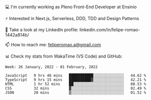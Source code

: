 💻 I'm currently working as Pleno Front-End Developer at Ensinio

⚡ Interested in Next.js, Serverless, DDD, TDD and Design Patterns

👥 Take a look at my LinkedIn profile: linkedin.com/in/felipe-romao-1442a814b/

📫 How to reach me: feliperomao.a@gmail.com

📊 Check my stats from WakaTime (VS Code) and GitHub:

<!--START_SECTION:waka-->
```text
Week: 26 January, 2022 - 01 February, 2022

JavaScript   9 hrs 46 mins   ███████████░░░░░░░░░░░░░░   44.62 % 
TypeScript   9 hrs 15 mins   ██████████▓░░░░░░░░░░░░░░   42.21 % 
HTML         1 hr 52 mins    ██░░░░░░░░░░░░░░░░░░░░░░░   08.53 % 
CSS          32 mins         ▓░░░░░░░░░░░░░░░░░░░░░░░░   02.49 % 
JSON         20 mins         ▒░░░░░░░░░░░░░░░░░░░░░░░░   01.52 % 
```
<!--END_SECTION:waka-->
